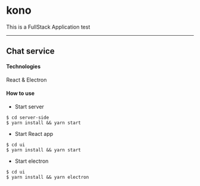 # kono
This is a FullStack Application test 

---

## Chat service

#### Technologies

React & Electron

#### How to use

- Start server

```
$ cd server-side
$ yarn install && yarn start
```

- Start React app

```
$ cd ui
$ yarn install && yarn start
```

- Start electron

```
$ cd ui
$ yarn install && yarn electron
```
